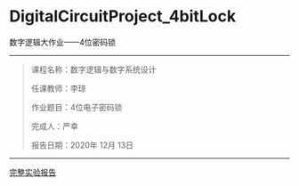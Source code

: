 # DigitalCircuitProject_4bitLock
 
数字逻辑大作业——4位密码锁
****
> 课程名称：数字逻辑与数字系统设计
> 
> 任课教师：李琼
> 
> 作业题目：4位电子密码锁
> 
> 完成人：严幸
> 
> 报告日期：2020年 12月 13日
****
[完整实验报告](http://www.hityx.top/2020/12/19/%e6%95%b0%e5%ad%97%e9%80%bb%e8%be%91%e4%b8%8e%e6%95%b0%e5%ad%97%e7%b3%bb%e7%bb%9f%e8%ae%be%e8%ae%a1%e5%ae%9e%e9%aa%8c%e5%a4%a7%e4%bd%9c%e4%b8%9a-4%e4%bd%8d%e5%af%86%e7%a0%81%e9%94%81/)